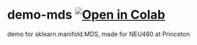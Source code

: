# demo-mds <a href="https://colab.research.google.com/github/qihongl/demo-mds/blob/main/MDS%20simulation.ipynb"><img src="https://colab.research.google.com/assets/colab-badge.svg" alt="Open in Colab" title="Open and Execute in Google Colaboratory"></a>


demo for sklearn.manifold.MDS, made for NEU480 at Princeton

